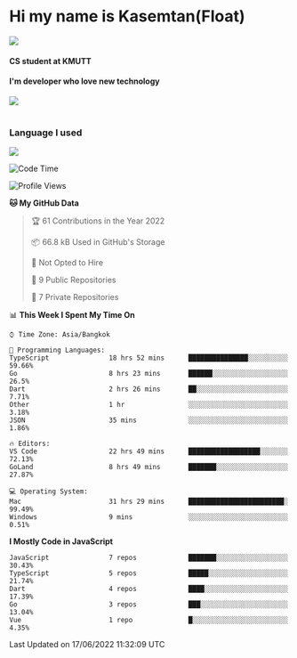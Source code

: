 # Hi my name is Kasemtan(Float)
![](https://64.media.tumblr.com/9c2a8f831efe8da556ffbf89cebb52c9/b86c1ab833a37e32-93/s1280x1920/d000dc22f75df64be2bc150f5fa69c4f6df6bb07.gifv)
#### CS student at KMUTT
#### I'm developer who love new technology
[![](https://github-readme-stats.vercel.app/api?username=FloatKasemtan&show_icons=true&theme=nightowl)]()
#
### Language I used
[![](https://github-readme-stats.vercel.app/api/top-langs/?username=FloatKasemtan&layout=compact&theme=nightowl)]()
<!--START_SECTION:waka-->
![Code Time](http://img.shields.io/badge/Code%20Time-469%20hrs%2031%20mins-blue)

![Profile Views](http://img.shields.io/badge/Profile%20Views-0-blue)

**🐱 My GitHub Data** 

> 🏆 61 Contributions in the Year 2022
 > 
> 📦 66.8 kB Used in GitHub's Storage 
 > 
> 🚫 Not Opted to Hire
 > 
> 📜 9 Public Repositories 
 > 
> 🔑 7 Private Repositories  
 > 
📊 **This Week I Spent My Time On** 

```text
⌚︎ Time Zone: Asia/Bangkok

💬 Programming Languages: 
TypeScript               18 hrs 52 mins      ███████████████░░░░░░░░░░   59.66% 
Go                       8 hrs 23 mins       ██████░░░░░░░░░░░░░░░░░░░   26.5% 
Dart                     2 hrs 26 mins       ██░░░░░░░░░░░░░░░░░░░░░░░   7.71% 
Other                    1 hr                ░░░░░░░░░░░░░░░░░░░░░░░░░   3.18% 
JSON                     35 mins             ░░░░░░░░░░░░░░░░░░░░░░░░░   1.86%

🔥 Editors: 
VS Code                  22 hrs 49 mins      ██████████████████░░░░░░░   72.13% 
GoLand                   8 hrs 49 mins       ███████░░░░░░░░░░░░░░░░░░   27.87%

💻 Operating System: 
Mac                      31 hrs 29 mins      ████████████████████████░   99.49% 
Windows                  9 mins              ░░░░░░░░░░░░░░░░░░░░░░░░░   0.51%

```

**I Mostly Code in JavaScript** 

```text
JavaScript               7 repos             ███████░░░░░░░░░░░░░░░░░░   30.43% 
TypeScript               5 repos             █████░░░░░░░░░░░░░░░░░░░░   21.74% 
Dart                     4 repos             ████░░░░░░░░░░░░░░░░░░░░░   17.39% 
Go                       3 repos             ███░░░░░░░░░░░░░░░░░░░░░░   13.04% 
Vue                      1 repo              █░░░░░░░░░░░░░░░░░░░░░░░░   4.35%

```



 Last Updated on 17/06/2022 11:32:09 UTC
<!--END_SECTION:waka-->
<!--
**FloatKasemtan/FloatKasemtan** is a ✨ _special_ ✨ repository because its `README.md` (this file) appears on your GitHub profile.

Here are some ideas to get you started:

- 🔭 I’m currently working on ...
- 🌱 I’m currently learning ...
- 👯 I’m looking to collaborate on ...
- 🤔 I’m looking for help with ...
- 💬 Ask me about ...
- 📫 How to reach me: ...
- 😄 Pronouns: ...
- ⚡ Fun fact: ...
-->
